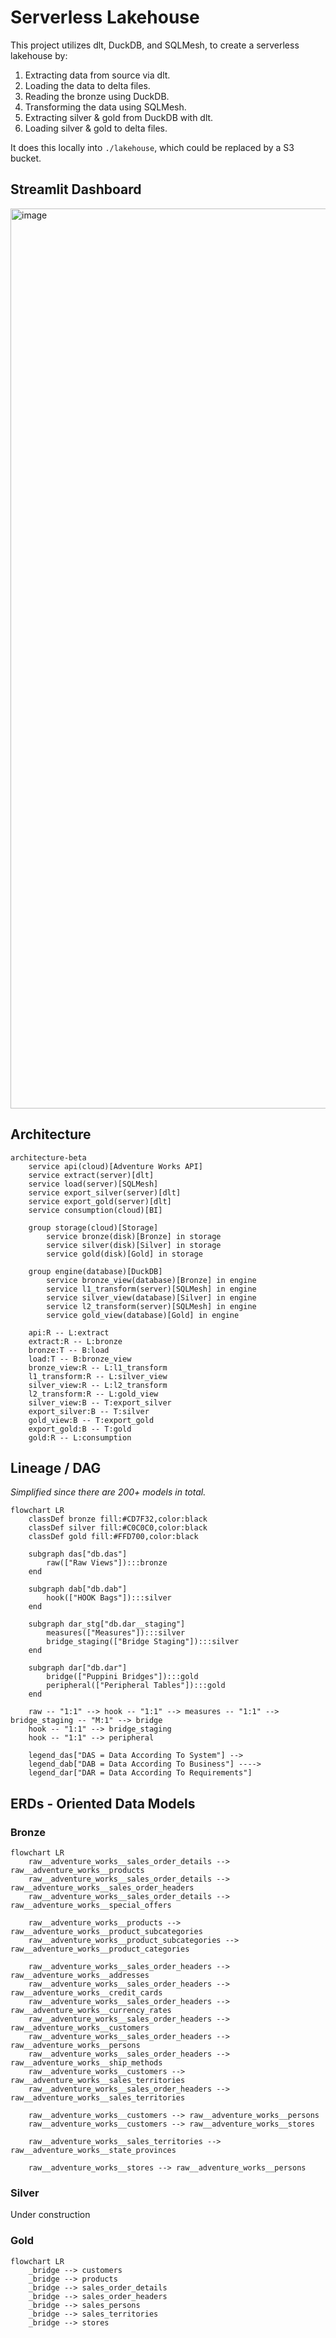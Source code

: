 # Serverless Lakehouse

This project utilizes dlt, DuckDB, and SQLMesh, to create a serverless lakehouse by:
1. Extracting data from source via dlt.
2. Loading the data to delta files.
3. Reading the bronze using DuckDB.
4. Transforming the data using SQLMesh.
5. Extracting silver & gold from DuckDB with dlt.
6. Loading silver & gold to delta files.

It does this locally into `./lakehouse`, which could be replaced by a S3 bucket.

## Streamlit Dashboard
<img width="1440" alt="image" src="https://github.com/user-attachments/assets/61f70e7b-6f0d-46a3-ba14-2f516dae9575" />

## Architecture
```mermaid
architecture-beta
    service api(cloud)[Adventure Works API]
    service extract(server)[dlt]
    service load(server)[SQLMesh]
    service export_silver(server)[dlt]
    service export_gold(server)[dlt]
    service consumption(cloud)[BI]

    group storage(cloud)[Storage]
        service bronze(disk)[Bronze] in storage
        service silver(disk)[Silver] in storage
        service gold(disk)[Gold] in storage

    group engine(database)[DuckDB]
        service bronze_view(database)[Bronze] in engine
        service l1_transform(server)[SQLMesh] in engine
        service silver_view(database)[Silver] in engine
        service l2_transform(server)[SQLMesh] in engine
        service gold_view(database)[Gold] in engine

    api:R -- L:extract
    extract:R -- L:bronze
    bronze:T -- B:load
    load:T -- B:bronze_view
    bronze_view:R -- L:l1_transform
    l1_transform:R -- L:silver_view
    silver_view:R -- L:l2_transform
    l2_transform:R -- L:gold_view
    silver_view:B -- T:export_silver
    export_silver:B -- T:silver
    gold_view:B -- T:export_gold
    export_gold:B -- T:gold
    gold:R -- L:consumption
```

## Lineage / DAG
*Simplified since there are 200+ models in total.*
```mermaid
flowchart LR
    classDef bronze fill:#CD7F32,color:black
    classDef silver fill:#C0C0C0,color:black
    classDef gold fill:#FFD700,color:black

    subgraph das["db.das"]
        raw(["Raw Views"]):::bronze
    end

    subgraph dab["db.dab"]
        hook(["HOOK Bags"]):::silver
    end

    subgraph dar_stg["db.dar__staging"]
        measures(["Measures"]):::silver
        bridge_staging(["Bridge Staging"]):::silver
    end

    subgraph dar["db.dar"]
        bridge(["Puppini Bridges"]):::gold
        peripheral(["Peripheral Tables"]):::gold
    end

    raw -- "1:1" --> hook -- "1:1" --> measures -- "1:1" --> bridge_staging -- "M:1" --> bridge
    hook -- "1:1" --> bridge_staging
    hook -- "1:1" --> peripheral

    legend_das["DAS = Data According To System"] -->
    legend_dab["DAB = Data According To Business"] ---->
    legend_dar["DAR = Data According To Requirements"]
```

## ERDs - Oriented Data Models
### Bronze
```mermaid
flowchart LR
    raw__adventure_works__sales_order_details --> raw__adventure_works__products
    raw__adventure_works__sales_order_details --> raw__adventure_works__sales_order_headers
    raw__adventure_works__sales_order_details --> raw__adventure_works__special_offers
    
    raw__adventure_works__products --> raw__adventure_works__product_subcategories
    raw__adventure_works__product_subcategories --> raw__adventure_works__product_categories

    raw__adventure_works__sales_order_headers --> raw__adventure_works__addresses
    raw__adventure_works__sales_order_headers --> raw__adventure_works__credit_cards
    raw__adventure_works__sales_order_headers --> raw__adventure_works__currency_rates
    raw__adventure_works__sales_order_headers --> raw__adventure_works__customers
    raw__adventure_works__sales_order_headers --> raw__adventure_works__persons
    raw__adventure_works__sales_order_headers --> raw__adventure_works__ship_methods
    raw__adventure_works__customers --> raw__adventure_works__sales_territories
    raw__adventure_works__sales_order_headers --> raw__adventure_works__sales_territories
    
    raw__adventure_works__customers --> raw__adventure_works__persons
    raw__adventure_works__customers --> raw__adventure_works__stores
    
    raw__adventure_works__sales_territories --> raw__adventure_works__state_provinces
    
    raw__adventure_works__stores --> raw__adventure_works__persons
```

### Silver
Under construction

### Gold
```mermaid
flowchart LR
    _bridge --> customers
    _bridge --> products
    _bridge --> sales_order_details
    _bridge --> sales_order_headers
    _bridge --> sales_persons
    _bridge --> sales_territories
    _bridge --> stores
```
